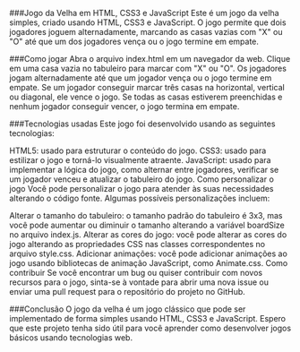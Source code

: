 ###Jogo da Velha em HTML, CSS3 e JavaScript
Este é um jogo da velha simples, criado usando HTML, CSS3 e JavaScript. O jogo permite que dois jogadores joguem alternadamente, marcando as casas vazias com "X" ou "O" até que um dos jogadores vença ou o jogo termine em empate.

###Como jogar
Abra o arquivo index.html em um navegador da web.
Clique em uma casa vazia no tabuleiro para marcar com "X" ou "O".
Os jogadores jogam alternadamente até que um jogador vença ou o jogo termine em empate.
Se um jogador conseguir marcar três casas na horizontal, vertical ou diagonal, ele vence o jogo.
Se todas as casas estiverem preenchidas e nenhum jogador conseguir vencer, o jogo termina em empate.

###Tecnologias usadas
Este jogo foi desenvolvido usando as seguintes tecnologias:

HTML5: usado para estruturar o conteúdo do jogo.
CSS3: usado para estilizar o jogo e torná-lo visualmente atraente.
JavaScript: usado para implementar a lógica do jogo, como alternar entre jogadores, verificar se um jogador venceu e atualizar o tabuleiro do jogo.
Como personalizar o jogo
Você pode personalizar o jogo para atender às suas necessidades alterando o código fonte. Algumas possíveis personalizações incluem:

Alterar o tamanho do tabuleiro: o tamanho padrão do tabuleiro é 3x3, mas você pode aumentar ou diminuir o tamanho alterando a variável boardSize no arquivo index.js.
Alterar as cores do jogo: você pode alterar as cores do jogo alterando as propriedades CSS nas classes correspondentes no arquivo style.css.
Adicionar animações: você pode adicionar animações ao jogo usando bibliotecas de animação JavaScript, como Animate.css.
Como contribuir
Se você encontrar um bug ou quiser contribuir com novos recursos para o jogo, sinta-se à vontade para abrir uma nova issue ou enviar uma pull request para o repositório do projeto no GitHub.

###Conclusão
O jogo da velha é um jogo clássico que pode ser implementado de forma simples usando HTML, CSS3 e JavaScript. Espero que este projeto tenha sido útil para você aprender como desenvolver jogos básicos usando tecnologias web.